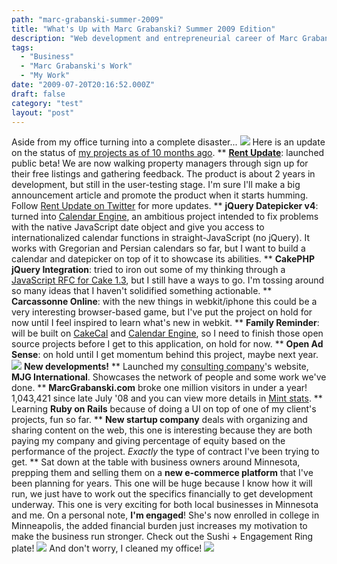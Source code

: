 ```yaml
---
path: "marc-grabanski-summer-2009"
title: "What's Up with Marc Grabanski? Summer 2009 Edition"
description: "Web development and entrepreneurial career of Marc Grabanski as of Summer 2009."
tags: 
  - "Business"
  - "Marc Grabanski's Work"
  - "My Work"
date: "2009-07-20T20:16:52.000Z"
draft: false
category: "test"
layout: "post"
---
```


Aside from my office turning into a complete disaster...
![](http://marcgrabanski.com/img/office-mess.jpg)
Here is an update on the status of [my projects as of 10 months ago](http://marcgrabanski.com/article/projects-list-august-2008). ** **[Rent Update](http://rentupdate.com)**: launched public beta! We are now walking property managers through sign up for their free listings and gathering feedback. The product is about 2 years in development, but still in the user-testing stage. I'm sure I'll make a big announcement article and promote the product when it starts humming. Follow [Rent Update on Twitter](http://twitter.com/rentupdate) for more updates. ** **jQuery Datepicker v4**: turned into [Calendar Engine](http://github.com/1Marc/javascript-calendar-engine), an ambitious project intended to fix problems with the native JavaScript date object and give you access to internationalized calendar functions in straight-JavaScript (no jQuery). It works with Gregorian and Persian calendars so far, but I want to build a calendar and datepicker on top of it to showcase its abilities. ** **CakePHP jQuery Integration**: tried to iron out some of my thinking through a [JavaScript RFC for Cake 1.3](http://thechaw.com/cakephp/wiki/RFCs/js-structure), but I still have a ways to go. I'm tossing around so many ideas that I haven't solidified something actionable. ** **Carcassonne Online**: with the new things in webkit/iphone this could be a very interesting browser-based game, but I've put the project on hold for now until I feel inspired to learn what's new in webkit. ** **Family Reminder**: will be built on [CakeCal](http://thechaw.com/cakecal) and [Calendar Engine](http://github.com/1Marc/javascript-calendar-engine), so I need to finish those open source projects before I get to this application, on hold for now. ** **Open Ad Sense**: on hold until I get momentum behind this project, maybe next year.
![](http://marcgrabanski.com/img/business-up.jpg)
**New developments!** ** Launched my [consulting company](http://mjgin.com/)'s website, **MJG International**. Showcases the network of people and some work we've done. ** **MarcGrabanski.com** broke one million visitors in under a year! 1,043,421 since late July '08 and you can view more details in [Mint stats](http://marcgrabanski.com/mint/). ** Learning **Ruby on Rails** because of doing a UI on top of one of my client's projects, fun so far. ** **New startup company** deals with organizing and sharing content on the web, this one is interesting because they are both paying my company and giving percentage of equity based on the performance of the project. *Exactly* the type of contract I've been trying to get. ** Sat down at the table with business owners around Minnesota, prepping them and selling them on a **new e-commerce platform** that I've been planning for years. This one will be huge because I know how it will run, we just have to work out the specifics financially to get development underway. This one is very exciting for both local businesses in Minnesota and me. On a personal note, **I'm engaged**! She's now enrolled in college in Minneapolis, the added financial burden just increases my motivation to make the business run stronger. Check out the Sushi + Engagement Ring plate!
![](http://marcgrabanski.com/img/sushi-ring.jpg)
And don't worry, I cleaned my office!
![](http://marcgrabanski.com/img/office-clean.jpg)